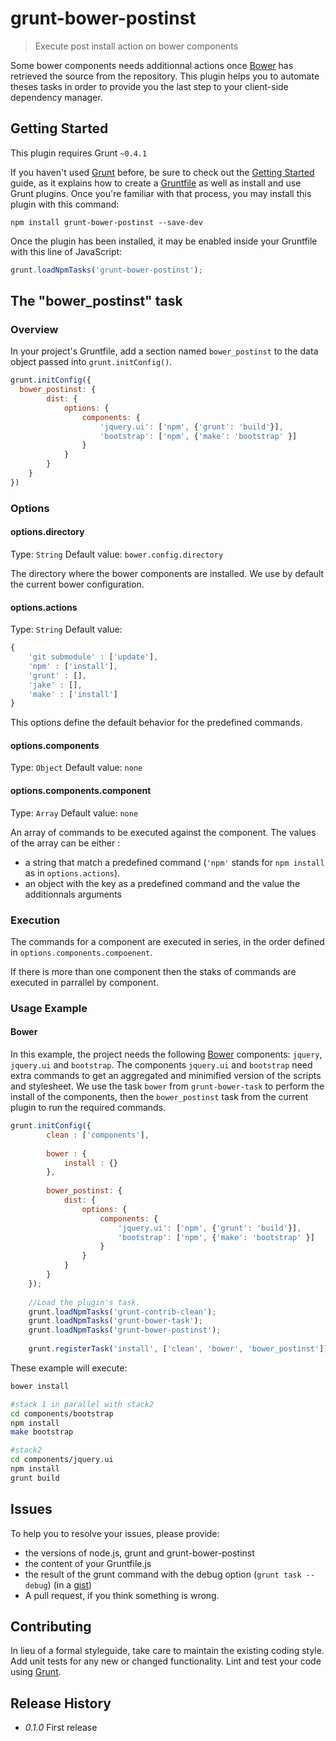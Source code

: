 # grunt-bower-postinst

> Execute post install action on bower components

Some bower components needs additionnal actions once [Bower][bower] has retrieved the source from the repository. This plugin helps you to automate theses tasks in order to provide you the last step to your client-side dependency manager. 

## Getting Started
This plugin requires Grunt `~0.4.1`

If you haven't used [Grunt](http://gruntjs.com/) before, be sure to check out the [Getting Started](http://gruntjs.com/getting-started) guide, as it explains how to create a [Gruntfile](http://gruntjs.com/sample-gruntfile) as well as install and use Grunt plugins. Once you're familiar with that process, you may install this plugin with this command:

```shell
npm install grunt-bower-postinst --save-dev
```

Once the plugin has been installed, it may be enabled inside your Gruntfile with this line of JavaScript:

```js
grunt.loadNpmTasks('grunt-bower-postinst');
```

## The "bower_postinst" task

### Overview
In your project's Gruntfile, add a section named `bower_postinst` to the data object passed into `grunt.initConfig()`.

```js
grunt.initConfig({
  bower_postinst: {
        dist: {
            options: {
                components: {
                    'jquery.ui': ['npm', {'grunt': 'build'}],
                    'bootstrap': ['npm', {'make': 'bootstrap' }]
                }
            }
        }
    }
})
```

### Options

#### options.directory
Type: `String`
Default value: `bower.config.directory`

The directory where the bower components are installed. We use by default the current bower configuration.

#### options.actions
Type: `String`
Default value: 
```js
{
    'git submodule' : ['update'],
    'npm' : ['install'],
    'grunt' : [],
    'jake' : [],
    'make' : ['install']
}
```

This options define the default behavior for the predefined commands. 


#### options.components
Type: `Object`
Default value: `none`

#### options.components.component
Type: `Array`
Default value: `none`

An array of commands to be executed against the component. The values of the array can be either :
 - a string that match a predefined command (`'npm'` stands for `npm install` as in `options.actions`).
 - an object with the key as a  predefined command and the value the additionnals arguments

### Execution

The commands for a component are executed in series, in the order defined in `options.components.compoenent`.

If there is more than one component then the staks of commands are executed in parrallel by component.

### Usage Example

#### Bower 
In this example, the project needs the following [Bower][bower] components: `jquery`, `jquery.ui` and `bootstrap`. The components `jquery.ui` and `bootstrap` need extra commands to get an aggregated and minimified version of the scripts and stylesheet. 
We use the task `bower` from `grunt-bower-task` to perform the install of the components, then the `bower_postinst` task from the current plugin to run the required commands.

```js
grunt.initConfig({
        clean : ['components'],
        
        bower : {
            install : {}  
        },
        
        bower_postinst: {
            dist: {
                options: {
                    components: {
                        'jquery.ui': ['npm', {'grunt': 'build'}],
                        'bootstrap': ['npm', {'make': 'bootstrap' }]
                    }
                }
            }
        }    
    });
    
    //Load the plugin's task.
    grunt.loadNpmTasks('grunt-contrib-clean');
    grunt.loadNpmTasks('grunt-bower-task');
    grunt.loadNpmTasks('grunt-bower-postinst');
    
    grunt.registerTask('install', ['clean', 'bower', 'bower_postinst']);
```

These example will execute:
```bash
bower install

#stack 1 in parallel with stack2
cd components/bootstrap
npm install
make bootstrap

#stack2
cd components/jquery.ui
npm install
grunt build
```

## Issues

To help you to resolve your issues, please provide:
 - the versions of node.js, grunt and grunt-bower-postinst
 - the content of your Gruntfile.js
 - the result of the grunt command with the debug option (`grunt task --debug`) (in a [gist](https://gist.github.com/))
 - A pull request, if you think something is wrong.
 

## Contributing

In lieu of a formal styleguide, take care to maintain the existing coding style. Add unit tests for any new or changed functionality. Lint and test your code using [Grunt](http://gruntjs.com/).

## Release History

* _0.1.0_ First release


[bower]: https://bower.io